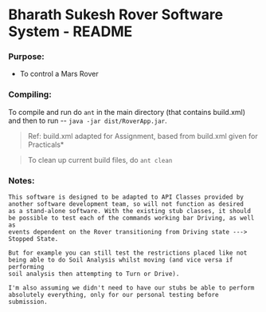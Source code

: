 # Bharath Sukesh Rover Software System - README

### Purpose: 
* To control a Mars Rover

### Compiling:  

To compile and run do `ant` in the main directory (that contains build.xml) and then to run -- `java -jar dist/RoverApp.jar`. 

> Ref: build.xml adapted for Assignment, based from build.xml given for Practicals*

> To clean up current build files, do  `ant clean`


### Notes:

	This software is designed to be adapted to API Classes provided by another software development team, so will not function as desired
    as a stand-alone software. With the existing stub classes, it should be possible to test each of the commands working bar Driving, as well as 
    events dependent on the Rover transitioning from Driving state ---> Stopped State. 

    But for example you can still test the restrictions placed like not being able to do Soil Analysis whilst moving (and vice versa if performing 
    soil analysis then attempting to Turn or Drive).

    I'm also assuming we didn't need to have our stubs be able to perform absolutely everything, only for our personal testing before submission. 
	
	